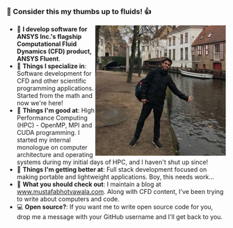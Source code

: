 ###         👋 Consider this my thumbs up to fluids! :+1:

<!-- <img alt="GIF" height="5%" src="https://media.giphy.com/media/USV0ym3bVWQJJmNu3N/giphy.gif" /> -->

<img  height="300" align="right" src="image_1.jpg" />




- :dolphin: **I develop software for ANSYS Inc.'s flagship Computational Fluid Dynamics (CFD) product, ANSYS Fluent**. 
- :racehorse: **Things I specialize in**: Software development for CFD and other scientific programming applications. Started from the math and now we're here!
- 🔭 **Things I'm good at**: High Performance Computing (HPC) - OpenMP, MPI and CUDA programming. I started my internal monologue on computer architecture and operating systems during my initial days of HPC, and I haven't shut up since!
- 🌱 **Things I'm getting better at**: Full stack development focused on making portable and lightweight applications. Boy, this needs work...
- :email: **What you should check out**: I maintain a blog at  <a href="https://mustafabhotvawala.com/">www.mustafabhotvawala.com</a>. Along with CFD content, I've been trying to write about computers and code. 
- :computer: **Open source?**: If you want me to write open source code for you, drop me a message with your GitHub username and I'll get back to you.



